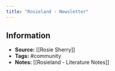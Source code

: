 ```yaml
---
title: "Rosieland - Newsletter"
---
```

## Information
- **Source:** [[Rosie Sherry]]
- **Tags:** #community 
- **Notes:** [[Rosieland - Literature Notes]]
